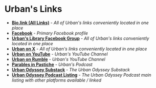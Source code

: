 # Urban's Links

- **[Bio.link (All Links)](https://bio.link/officialurban)** - *All of Urban's links conveniently located in one place*
- **[Facebook](https://facebook.com/officialurbanus)** - *Primary Facebook profile*
- **[Urban's Library Facebook Group](https://facebook.com/groups/urbanslibrary)** - *All of Urban's links conveniently located in one place*
- **[Urban on X](https://x.com/officialurbanus)** - *All of Urban's links conveniently located in one place*
- **[Urban on YouTube](https://youtube.com/@MastersMahanPodcast)** - *Urban's YouTube Channel*
- **[Urban on Rumble](https://rumble.com/c/MastersMahan)** - *Urban's YouTube Channel*
- **[Parables in Pastiche](https://youtube.com/@ParablesInPastiche)** - *Urban's Podcast*
- **[Urban Odyssey Substack](https://theofficialurban.substack.com)** - *The Urban Odyssey Substack*
- **[Urban Odyssey Podcast Listing](https://podcasters.spotify.com/pod/show/urbanodyssey)** - *The Urban Odyssey Podcast main listing with other platforms available / linked*